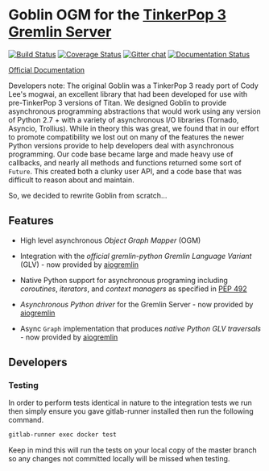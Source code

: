 # Goblin OGM for the [TinkerPop 3](http://tinkerpop.apache.org/) [Gremlin Server](http://tinkerpop.apache.org/docs/current/reference/#gremlin-server)
[![Build Status](https://travis-ci.org/davebshow/goblin.svg?branch=master)](https://travis-ci.org/davebshow/goblin) [![Coverage Status](https://coveralls.io/repos/github/davebshow/goblin/badge.svg?branch=master)](https://coveralls.io/github/davebshow/goblin?branch=master) [![Gitter chat](https://badges.gitter.im/davebshow/goblin.svg)](https://gitter.im/davebshow/goblin?utm_source=badge&utm_medium=badge&utm_campaign=pr-badge&utm_content=badge) [![Documentation Status](https://readthedocs.org/projects/goblin/badge/?version=latest)](http://goblin.readthedocs.io/en/latest/?badge=latest)


[Official Documentation](http://goblin.readthedocs.io/en/latest/)


Developers note:
The original Goblin was a TinkerPop 3 ready port of Cody Lee's mogwai, an excellent library that had been developed for use with pre-TinkerPop 3 versions of Titan. We designed Goblin to provide asynchronous programming abstractions that would work using any version of Python 2.7 + with a variety of asynchronous I/O libraries (Tornado, Asyncio, Trollius). While in theory this was great, we found that in our effort to promote compatibility we lost out on many of the features the newer Python versions provide to help developers deal with asynchronous programming. Our code base became large and made heavy use of callbacks, and nearly all methods and functions returned some sort of `Future`. This created both a clunky user API, and a code base that was difficult to reason about and maintain.

So, we decided to rewrite Goblin from scratch...

## Features

- High level asynchronous *Object Graph Mapper* (OGM)

- Integration with the *official gremlin-python Gremlin Language Variant* (GLV) - now provided by [aiogremlin](http://aiogremlin.readthedocs.io/en/latest/)

- Native Python support for asynchronous programing including *coroutines*,
  *iterators*, and *context managers* as specified in [PEP 492](https://www.python.org/dev/peps/pep-0492/)

- *Asynchronous Python driver* for the Gremlin Server - now provided by [aiogremlin](http://aiogremlin.readthedocs.io/en/latest/)

- Async `Graph` implementation that produces *native Python GLV traversals* - now provided by [aiogremlin](http://aiogremlin.readthedocs.io/en/latest/)

## Developers

### Testing

In order to perform tests identical in nature to the integration tests we run then simply ensure you gave gitlab-runner installed then run the following command.

```bash
gitlab-runner exec docker test
```

Keep in mind this will run the tests on your local copy of the master branch so any changes not committed locally will be missed when testing.

